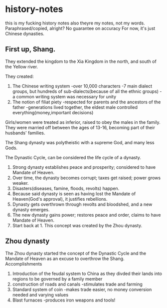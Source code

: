 # history-notes
this is my fucking history notes also theyre my notes, not my words. Paraphrased/copied, alright? No guarantee on accuracy
For now, it's just Chinese dynasties.

<h2>First up, Shang.</h2>

They extended the kingdom to the Xia Kingdom in the north, and south of the Yellow river.

They created:
  1. The Chinese writing system
    -over 10,000 characters
    -7 main dialect groups, but hundreds of sub-dialects(because of all the ethnic groups)
    -a common writing system was necessary for unity
  2. The notion of filiat piety
    -respected for parents and the ancestors of the father
    -generations lived together, the eldest male controlled everything(money,important decisions)

Girls/women were treated as inferior, raised to obey the males in the family. They were married off between the ages of 13-16, becoming part of their husbands' families.

The Shang dynasty was polytheistic with a supreme God, and many less Gods.

The Dynastic Cycle, can be considered the life cycle of a dynasty.
  1. Strong dynasty establishes peace and prosperity; considered to have Mandate of Heaven.
  2. Over time, the dynasty becomes corrupt; taxes get raised; power grows weaker.
  3. Disasters(diseases, famine, floods, revolts) happen.
  4. Because said dynasty is seen as having lost the Mandate of Heaven(God's approval), it justifies rebellions.
  5. Dynasty gets overthrown through revolts and bloodshed, and a new dynasty emerges.
  6. The new dynasty gains power; restores peace and order, claims to have Mandate of Heaven.
  7. Start back at 1.
This concept was created by the Zhou dynasty.

<h2>Zhou dynasty</h2>
The Zhou dynasty started the concept of the Dynastic Cycle and the Mandate of Heaven as an excuse to overthrow the Shang.
Accomplishments
  <ol>
  <li>Introduction of the feudal system to China as they divded their lands into regions to be governed by a family member
  </li>
  <li>construction of roads and canals
    -stimulates trade and farming
  </li>
  <li>Standard system of coin
    -makes trade easier, no money conversion needed and varying values
  </li>
  <li>Blast furnaces
    -produces iron weapons and tools!
  </li>
  </ol>

